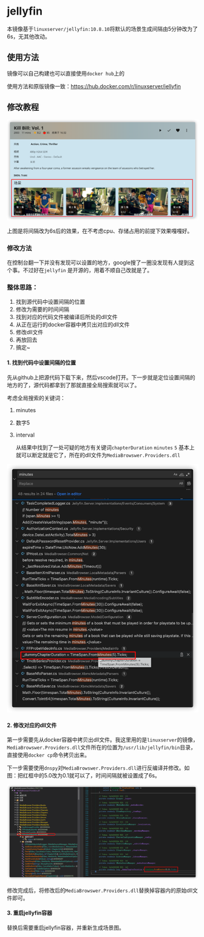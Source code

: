 # jellyfin
本镜像基于`linuxserver/jellyfin:10.8.10`将默认的场景生成间隔由5分钟改为了6s，无其他改动。

## 使用方法
镜像可以自己构建也可以直接使用`docker hub`上的

[镜像]: https://hub.docker.com/r/huihuidehui/jellyfin


使用方法和原版镜像一致：https://hub.docker.com/r/linuxserver/jellyfin

## 修改教程

![](image/image_Q_ZrbmgDu9.png)

上图是将间隔改为6s后的效果，在不考虑cpu、存储占用的前提下效果嘎嘎好。

### 修改方法

在控制台翻一下并没有发现可以设置的地方，google搜了一圈没发现有人提到这个事。不过好在`jellyfin` 是开源的，用着不顺自己改就是了。

### 整体思路：

1.  找到源代码中设置间隔的位置
2.  修改为需要的时间间隔
3.  找到对应的代码文件被编译后所处的dll文件
4.  从正在运行的docker容器中拷贝出对应的dll文件
5.  修改dll文件
6.  再放回去
7.  搞定\~

#### 1. 找到代码中设置间隔的位置

先从github上把源代码下载下来，然后vscode打开。下一步就是定位设置间隔的地方的了，源代码都拿到了那就直接全局搜索就可以了。

考虑全局搜索的关键词：

1.  minutes
2.  数字5
3.  interval

    从结果中找到了一处可疑的地方有关键词`chapterDuration` `minutes` `5` 基本上就可以断定就是它了，所在的dll文件为`MediaBrowswer.Providers.dll`&#x20;

![](image/image_X-L0OhWPYd.png)

#### 2. 修改对应的dll文件

第一步需要先从docker容器中拷贝出dll文件。我这里用的是`linuxserver`的镜像，`MediaBrowswer.Providers.dll`文件所在的位置为`/usr/lib/jellyfin/bin`目录，直接使用`docker cp`命令拷贝出来。

下一步需要使用`dnspy`对`MediaBrowswer.Providers.dll`进行反编译并修改。如图：把红框中的5.0改为0.1就可以了，时间间隔就被设置成了6s。

![](image/image_ai6uDqQ2k_.png)

修改完成后，将修改后的`MediaBrowswer.Providers.dll`替换掉容器内的原始dll文件即可。

#### 3. 重启jellyfin容器

替换后需要重启jellyfin容器，并重新生成场景图。